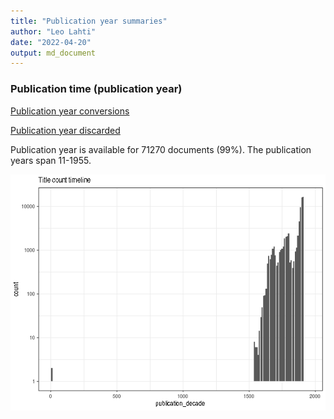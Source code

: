 ```yaml
---
title: "Publication year summaries"
author: "Leo Lahti"
date: "2022-04-20"
output: md_document
---
```



### Publication time (publication year)

[Publication year conversions](output.tables/publication_year_conversion.csv)

[Publication year discarded](output.tables/publication_year_discarded.csv)

Publication year is available for 71270 documents (99%). The publication years span 11-1955.

![plot of chunk summarypublicationyear](figure/summarypublicationyear-1.png)


